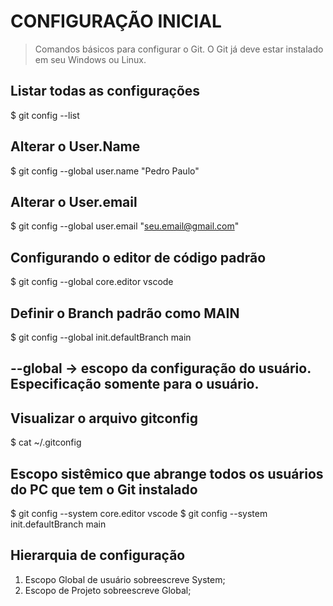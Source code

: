 # CONFIGURAÇÃO INICIAL
> Comandos básicos para configurar o Git.
> O Git já deve estar instalado em seu Windows ou Linux.

## Listar todas as configurações
$ git config --list

## Alterar o User.Name
$ git config --global user.name "Pedro Paulo"

## Alterar o User.email
$ git config --global user.email "seu.email@gmail.com"

## Configurando o editor de código padrão
$ git config --global core.editor vscode

## Definir o Branch padrão como MAIN
$ git config --global init.defaultBranch main

## --global -> escopo da configuração do usuário. Especificação somente para o usuário.
## Visualizar o arquivo gitconfig
$ cat ~/.gitconfig

## Escopo sistêmico que abrange todos os usuários do PC que tem o Git instalado
$ git config --system core.editor vscode
$ git config --system init.defaultBranch main

## Hierarquia de configuração
1. Escopo Global de usuário sobreescreve System;
2. Escopo de Projeto sobreescreve Global;




